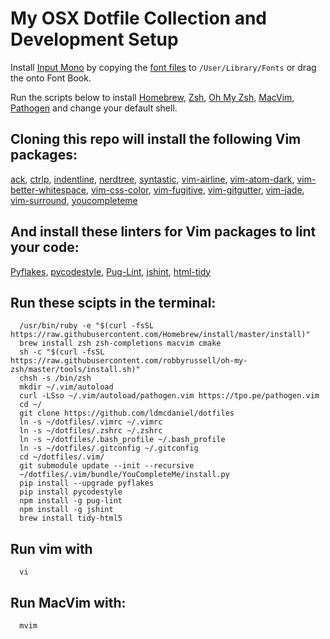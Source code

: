 # My OSX Dotfile Collection and Development Setup
  Install [Input Mono](http://input.fontbureau.com/download/) by copying the [font files](http://input.fontbureau.com/download/) to `/User/Library/Fonts` or drag the onto Font Book.

  Run the scripts below to install [Homebrew](https://brew.sh/), [Zsh](https://github.com/robbyrussell/oh-my-zsh/wiki/Installing-ZSH), [Oh My Zsh](https://github.com/robbyrussell/oh-my-zsh), [MacVim](https://github.com/macvim-dev/macvim), [Pathogen](https://github.com/tpope/vim-pathogen) and change your default shell.

## Cloning this repo will install the following Vim packages:
  [ack](https://github.com/mileszs/ack.vim), [ctrlp](https://github.com/kien/ctrlp.vim), [indentline](https://github.com/yggdroot/indentline), [nerdtree](https://github.com/scrooloose/nerdtree), [syntastic](https://github.com/scrooloose/syntastic), [vim-airline](https://github.com/bling/vim-airline), [vim-atom-dark](https://github.com/ap/vim-css-colo://github.com/gosukiwi/vim-atom-dark), [vim-better-whitespace](https://github.com/ntpeters/vim-better-whitespace), [vim-css-color](https://github.com/ap/vim-css-color), [vim-fugitive](https://github.com/tpope/vim-fugitive), [vim-gitgutter](https://github.com/airblade/vim-gitgutter), [vim-jade](https://github.com/digitaltoad/vim-jade), [vim-surround](https://github.com/tpope/vim-surround), [youcompleteme](https://github.com/valloric/youcompleteme)

## And install these linters for Vim packages to lint your code:
  [Pyflakes](https://pypi.python.org/pypi/pyflakes), [pycodestyle](https://github.com/PyCQA/pycodestyle), [Pug-Lint](https://github.com/pugjs/pug-lint), [jshint](http://jshint.com/install/), [html-tidy](http://www.html-tidy.org/)

## Run these scipts in the terminal: 
```
  /usr/bin/ruby -e "$(curl -fsSL https://raw.githubusercontent.com/Homebrew/install/master/install)"
  brew install zsh zsh-completions macvim cmake
  sh -c "$(curl -fsSL https://raw.githubusercontent.com/robbyrussell/oh-my-zsh/master/tools/install.sh)"
  chsh -s /bin/zsh
  mkdir ~/.vim/autoload 
  curl -LSso ~/.vim/autoload/pathogen.vim https://tpo.pe/pathogen.vim
  cd ~/
  git clone https://github.com/ldmcdaniel/dotfiles
  ln -s ~/dotfiles/.vimrc ~/.vimrc
  ln -s ~/dotfiles/.zshrc ~/.zshrc
  ln -s ~/dotfiles/.bash_profile ~/.bash_profile
  ln -s ~/dotfiles/.gitconfig ~/.gitconfig
  cd ~/dotfiles/.vim/
  git submodule update --init --recursive
  ~/dotfiles/.vim/bundle/YouCompleteMe/install.py
  pip install --upgrade pyflakes
  pip install pycodestyle
  npm install -g pug-lint
  npm install -g jshint
  brew install tidy-html5
```

## Run vim with 
```
  vi
```

## Run MacVim with:
```
  mvim
```
